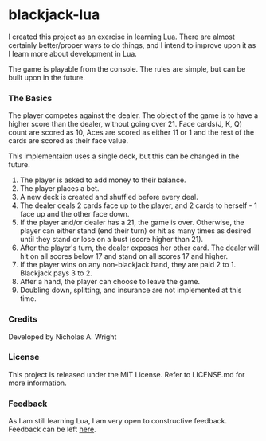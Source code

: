 # blackjack-lua

I created this project as an exercise in learning Lua.  There are almost certainly better/proper ways to do things, and I intend to improve upon it as I learn more about development in Lua.

The game is playable from the console.   The rules are simple, but can be built upon in the future.

### The Basics
The player competes against the dealer.  The object of the game is to have a higher score than the dealer, without going over 21.  Face cards(J, K, Q) count are scored as 10, Aces are scored as either 11 or 1 and the rest of the cards are scored as their face value.   

This implementaion uses a single deck, but this can be changed in the future.

1. The player is asked to add money to their balance.
2. The player places a bet.
3. A new deck is created and shuffled before every deal.
4. The dealer deals 2 cards face up to the player, and 2 cards to herself - 1 face up and the other face down.
5. If the player and/or dealer has a 21, the game is over.   Otherwise, the player can either stand (end their turn) or hit as many times as desired until they stand or lose on a bust (score higher than 21).
6. After the player's turn, the dealer exposes her other card.  The dealer will hit on all scores below 17 and stand on all scores 17 and higher. 
7. If the player wins on any non-blackjack hand, they are paid 2 to 1.    Blackjack pays 3 to 2.
8. After a hand, the player can choose to leave the game.
9. Doubling down, splitting, and insurance are not implemented at this time.

### Credits
Developed by Nicholas A. Wright

### License
This project is released under the MIT License.   Refer to LICENSE.md for more information.

### Feedback
As I am still learning Lua, I am very open to constructive feedback.    Feedback can be left [here](https://github.com/nickwrightdev/blackjack-lua/issues/new).
